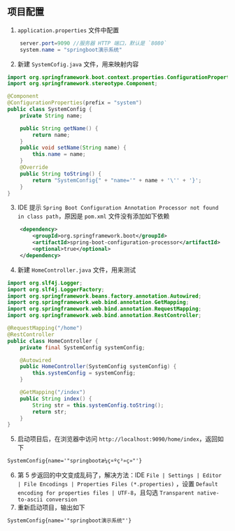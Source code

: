 ## 项目配置
1. `application.properties` 文件中配置
``` java
    server.port=9090 //服务器 HTTP 端口，默认是 `8080`
    system.name = "springboot演示系统"
```
2. 新建 `SystemCofig.java` 文件，用来映射内容
``` java
import org.springframework.boot.context.properties.ConfigurationProperties;
import org.springframework.stereotype.Component;

@Component
@ConfigurationProperties(prefix = "system")
public class SystemConfig {
    private String name;

    public String getName() {
        return name;
    }
    public void setName(String name) {
        this.name = name;
    }
    @Override
    public String toString() {
        return "SystemConfig{" + "name='" + name + '\'' + '}';
    }
}
```
3. IDE 提示 `Spring Boot Configuration Annotation Processor not found in class path`，原因是 `pom.xml` 文件没有添加如下依赖
``` xml
    <dependency>
        <groupId>org.springframework.boot</groupId>
        <artifactId>spring-boot-configuration-processor</artifactId>
        <optional>true</optional>
    </dependency>
```
4. 新建 `HomeController.java` 文件，用来测试
``` java
import org.slf4j.Logger;
import org.slf4j.LoggerFactory;
import org.springframework.beans.factory.annotation.Autowired;
import org.springframework.web.bind.annotation.GetMapping;
import org.springframework.web.bind.annotation.RequestMapping;
import org.springframework.web.bind.annotation.RestController;

@RequestMapping("/home")
@RestController
public class HomeController {
    private final SystemConfig systemConfig;

    @Autowired
    public HomeController(SystemConfig systemConfig) {
        this.systemConfig = systemConfig;
    }

    @GetMapping("/index")
    public String index() {
        String str = this.systemConfig.toString();
        return str;
    }
}
```
5. 启动项目后，在浏览器中访问 `http://localhost:9090/home/index`，返回如下
``` txt
SystemConfig{name='"springbootæ¼ç¤ºç³»ç»"'}
```
6. 第 5 步返回的中文变成乱码了，解决方法：IDE `File | Settings | Editor | File Encodings | Properties Files (*.properties)` ，设置 `Default encoding for properties files | UTF-8`，且勾选 `Transparent native-to-ascii conversion`
7. 重新启动项目，输出如下
``` txt
SystemConfig{name='"springboot演示系统"'}
```